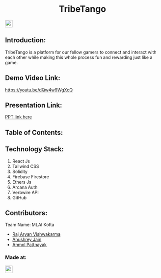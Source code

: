 <h1 align="center">TribeTango</h1>
<p align="center">
</p>

<a href="https://hack36.com"> <img src="https://i.postimg.cc/RFFWF4vg/built-at-hack.jpg" height=24px> </a>


## Introduction:
  TribeTango is a platform for our fellow gamers to connect and interact with each other while making this whole process fun and rewarding just like a game.
  
## Demo Video Link:
  <a href="https://youtu.be/dQw4w9WgXcQ">https://youtu.be/dQw4w9WgXcQ</a>
  
## Presentation Link:
  <a href="https://docs.google.com/presentation/d/1LJrlkhTtUTwfygMw_1fn8Dl39CRSJmi0/edit?usp=share_link&ouid=109093468618715352530&rtpof=true&sd=true"> PPT link here </a>
  
  
## Table of Contents:

## Technology Stack:
  1) React Js
  2) Tailwind CSS
  3) Solidity
  4) Firebase Firestore
  5) Ethers Js
  6) Arcana Auth
  7) Verbwire API
  8) GitHub
  

## Contributors:

Team Name: MLAI Kofta

* [Raj Aryan Vishwakarma](https://github.com/8rxn)
* [Anushrey Jain](https://github.com/anushrxy)
* [Anmol Pattnayak](https://github.com/SirSimon162)


### Made at:
<a href="https://hack36.com"> <img src="https://i.postimg.cc/RFFWF4vg/built-at-hack.jpg" height=24px> </a>
